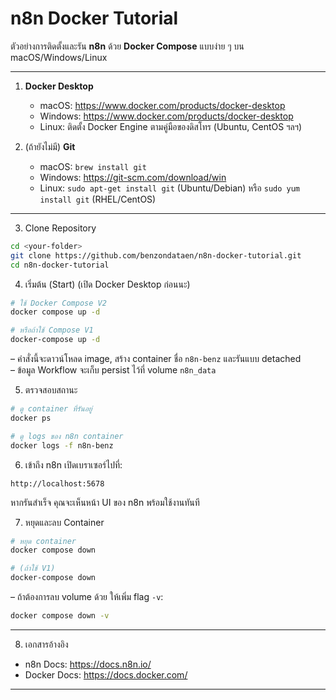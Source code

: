 # n8n Docker Tutorial

ตัวอย่างการติดตั้งและรัน **n8n** ด้วย **Docker Compose** แบบง่าย ๆ บน macOS/Windows/Linux

---
1. **Docker Desktop**  
   - macOS: https://www.docker.com/products/docker-desktop  
   - Windows: https://www.docker.com/products/docker-desktop  
   - Linux: ติดตั้ง Docker Engine ตามคู่มือของดิสโทร (Ubuntu, CentOS ฯลฯ)

2. (ถ้ายังไม่มี) **Git**  
   - macOS: `brew install git`  
   - Windows: https://git-scm.com/download/win  
   - Linux: `sudo apt-get install git` (Ubuntu/Debian) หรือ `sudo yum install git` (RHEL/CentOS)

---

3. Clone Repository

```bash
cd <your-folder>
git clone https://github.com/benzondataen/n8n-docker-tutorial.git
cd n8n-docker-tutorial
```

4. เริ่มต้น (Start) (เปิด Docker Desktop ก่อนนะ)
```bash
# ใช้ Docker Compose V2
docker compose up -d

# หรือถ้าใช้ Compose V1
docker-compose up -d
```

– คำสั่งนี้จะดาวน์โหลด image, สร้าง container ชื่อ `n8n-benz` และรันแบบ detached  
– ข้อมูล Workflow จะเก็บ persist ไว้ที่ volume `n8n_data`  

5. ตรวจสอบสถานะ
```bash
# ดู container ที่รันอยู่
docker ps

# ดู logs ของ n8n container
docker logs -f n8n-benz
```

6. เข้าถึง n8n
เปิดเบราเซอร์ไปที่:

```
http://localhost:5678
```

หากรันสำเร็จ คุณจะเห็นหน้า UI ของ n8n พร้อมใช้งานทันที

7. หยุดและลบ Container
```bash
# หยุด container
docker compose down

# (ถ้าใช้ V1)
docker-compose down
```

– ถ้าต้องการลบ volume ด้วย ให้เพิ่ม flag `-v`:
  ```bash
  docker compose down -v
  ```

---

8. เอกสารอ้างอิง
- n8n Docs: https://docs.n8n.io/  
- Docker Docs: https://docs.docker.com/  

---
